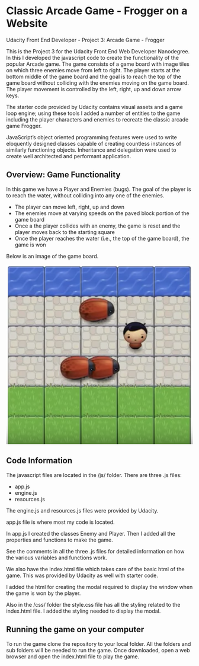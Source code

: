 # Classic Arcade Game - Frogger on a Website
Udacity Front End Developer - Project 3: Arcade Game - Frogger

This is the Project 3 for the Udacity Front End Web Developer Nanodegree. In this I developed the javascript code to create the functionality of the popular Arcade game. The game consists of a game board with image tiles on which three enemies move from left to right. The player starts at the bottom middle of the game board and the goal is to reach the top of the game board without colliding with the enemies moving on the game board. The player movement is controlled by the left, right, up and down arrow keys.

The starter code provided by Udacity contains visual assets and a game loop engine; using these tools I added a number of entities to the game including the player characters and enemies to recreate the classic arcade game Frogger.

JavaScript’s object oriented programming features were used to write eloquently designed classes capable of creating countless instances of similarly functioning objects. Inheritance and delegation were used to create well architected and performant application.

## Overview: Game Functionality

In this game we have a Player and Enemies (bugs). The goal of the player is to reach the water, without colliding into any one of the enemies.

* The player can move left, right, up and down
* The enemies move at varying speeds on the paved block portion of the game board
* Once a the player collides with an enemy, the game is reset and the player moves back to the starting square
* Once the player reaches the water (i.e., the top of the game board), the game is won

Below is an image of the game board.

![](images/arcade_game.png)

## Code Information

The javascript files are located in the /js/ folder. There are three .js files:
* app.js
* engine.js
* resources.js

The engine.js and resources.js files were provided by Udacity.

app.js file is where most my code is located. 

In app.js I created the classes Enemy and Player. Then I added all the properties and functions to make the game.

See the comments in all the three .js files for detailed information on how the various variables and functions work.

We also have the index.html file which takes care of the basic html of the game. This was provided by Udacity as well with starter code.

I added the html for creating the modal required to display the window when the game is won by the player.

Also in the /css/ folder the style.css file has all the styling related to the index.html file.
I added the styling needed to display the modal.

## Running the game on your computer
To run the game clone the repository to your local folder. All the folders and sub folders will be needed to run the game. Once downloaded, open a web browser and open the index.html file to play the game.
